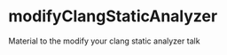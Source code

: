 modifyClangStaticAnalyzer
=========================

Material to the modify your clang static analyzer talk
